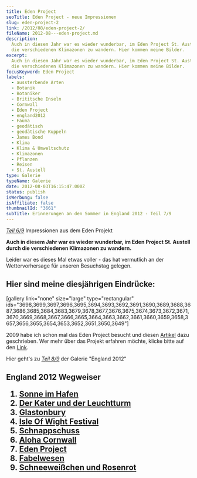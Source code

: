 ```yaml
---
title: Eden Project
seoTitle: Eden Project - neue Impressionen
slug: eden-project-2
link: /2012/08/eden-project-2/
fileName: 2012-08---eden-project.md
description:
  Auch in diesem Jahr war es wieder wunderbar, im Eden Project St. Austell durch
  die verschiedenen Klimazonen zu wandern. Hier kommen meine Bilder.
excerpt:
  Auch in diesem Jahr war es wieder wunderbar, im Eden Project St. Austell durch
  die verschiedenen Klimazonen zu wandern. Hier kommen meine Bilder.
focusKeyword: Eden Project
labels:
  - aussterbende Arten
  - Botanik
  - Botaniker
  - Brititsche Inseln
  - Cornwall
  - Eden Project
  - england2012
  - Fauna
  - geodätisch
  - geodätische Kuppeln
  - James Bond
  - Klima
  - Klima & Umweltschutz
  - Klimazonen
  - Pflanzen
  - Reisen
  - St. Austell
type: Galerie
typeName: Galerie
date: 2012-08-03T16:15:47.000Z
status: publish
isWerbung: false
isAffiliate: false
thumbnailId: "3661"
subTitle: Erinnerungen an den Sommer in England 2012 - Teil 7/9
---
```


<a title="Aloha Cornwall" href="http://cardamonchai.com/2012/07/aloa-cornwall/"><em>Teil
6/9</em></a> Impressionen aus dem Eden Projekt

<strong>Auch in diesem Jahr war es wieder wunderbar, im Eden Project St. Austell
durch die verschiedenen Klimazonen zu wandern.</strong>

Leider war es dieses Mal etwas voller - das hat vermutlich an der
Wettervorhersage für unseren Besuchstag gelegen.

## Hier sind meine diesjährigen Eindrücke:

[gallery link="none" size="large" type="rectangular"
ids="3698,3699,3697,3696,3695,3694,3693,3692,3691,3690,3689,3688,3687,3686,3685,3684,3683,3679,3678,3677,3676,3675,3674,3673,3672,3671,3670,3669,3668,3667,3666,3665,3664,3663,3662,3661,3660,3659,3658,3657,3656,3655,3654,3653,3652,3651,3650,3649"]

2009 habe ich schon mal das Eden Project besucht und diesen
<a href="//?s=eden+project">Artikel</a> dazu geschrieben. Wer mehr über das
Projekt erfahren möchte, klicke bitte auf den
<a href="//?s=eden+project">Link</a>.

Hier geht's zu
<a title="Fabelwesen" href="http://cardamonchai.com/2012/08/fabelwesen/"><em>Teil
8/9</em></a> der Galerie "England 2012"

## England 2012 Wegweiser<ol><li><a title="Sonne im Hafen" href="http://wp.me/p533wO-Ry">Sonne im Hafen</a></li><li><a title="Der Kater und der Leuchtturm" href="http://cardamonchai.com/2012/08/der-kater-und-der-leuchtturm/">Der Kater und der Leuchtturm</a></li><li><a title="Glastonbury" href="http://cardamonchai.com/2012/07/glastonbury/">Glastonbury</a></li><li><a title="Isle Of Wight Festival" href="http://cardamonchai.com/2012/07/isle-of-wight-festival-2012/">Isle Of Wight Festival</a></li><li><a title="Schnappschuss" href="http://cardamonchai.com/2012/07/schnappschuss/">Schnappschuss</a></li><li><a title="Aloha Cornwall" href="http://cardamonchai.com/2012/07/aloa-cornwall/">Aloha Cornwall</a></li><li><a title="Eden Project" href="http://cardamonchai.com/2012/08/eden-project-2/">Eden Project</a></li><li><a title="Fabelwesen" href="http://cardamonchai.com/2012/08/fabelwesen/">Fabelwesen</a></li><li><a title="Schneeweißchen und Rosenrot" href="http://cardamonchai.com/2012/08/schneeweis-und-rosenrot/">Schneeweißchen und Rosenrot</a></li></ol><em><strong></strong></em>
